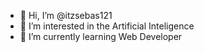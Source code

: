 - 👋 Hi, I’m @itzsebas121
- 👀 I’m interested in the Artificial Inteligence
- 🌱 I’m currently learning Web Developer


<!---
itzsebas121/itzsebas121 is a ✨ special ✨ repository because its `README.md` (this file) appears on your GitHub profile.
You can click the Preview link to take a look at your changes.
--->
